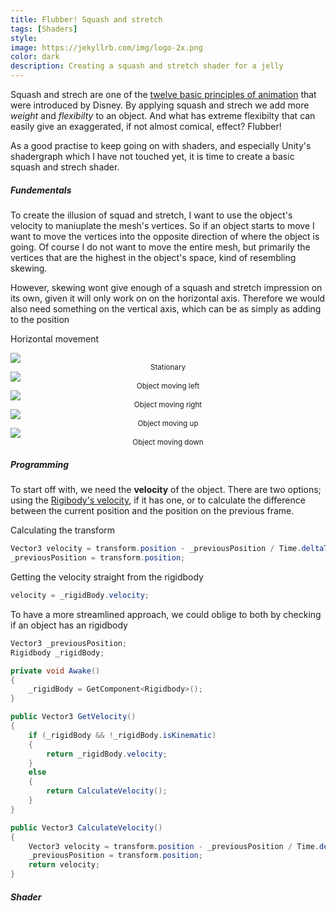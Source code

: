 ```yaml
---
title: Flubber! Squash and stretch
tags: [Shaders]
style: 
image: https://jekyllrb.com/img/logo-2x.png
color: dark 
description: Creating a squash and stretch shader for a jelly
---
```


Squash and strech are one of the [twelve basic principles of animation](https://en.wikipedia.org/wiki/Twelve_basic_principles_of_animation) that were introduced by Disney. By applying squash and strech we add more *weight* and *flexibilty* to an object. And what has extreme flexibilty that can easily give an exaggerated, if not almost comical, effect? Flubber! 

As a good practise to keep going on with shaders, and especially Unity's shadergraph which I have not touched yet, it is time to create a basic squash and strech shader. 

##### Fundementals
To create the illusion of squad and stretch, I want to use the object's velocity to maniuplate the mesh's vertices. So if an object starts to move I want to move the vertices into the opposite direction of where the object is going. Of course I do not want to move the entire mesh, but primarily the vertices that are the highest in the object's space, kind of resembling skewing. 

However, skewing wont give enough of a squash and stretch impression on its own, given it will only work on on the horizontal axis. Therefore we would also need something on the vertical axis, which can be as simply as adding to the position 


Horizontal movement
<div class="container" style="padding: 0px">
  <div class="row" style="margin-bottom: 20px;">
    <div class="col-sm-6">
        <img src="https://i.imgur.com/fE1yxvo.png"/>
        <center><small>Stationary</small></center>
    </div>
    <div class="col-sm-6">
        <img src="https://i.imgur.com/sojrQu2.png"/>
        <center><small>Object moving left</small></center>
    </div>
    <div class="col-sm-6 ">
        <img src="https://i.imgur.com/moG9fjG.png"/>
         <center><small>Object moving right</small></center>
    </div>
    <div class="col-sm-6">
        <img src="https://i.imgur.com/5WVQaWN.png"/>
        <center><small>Object moving up</small></center>
    </div>
    <div class="col-sm-6">
        <img src="https://i.imgur.com/daNsa6V.png"/>
         <center><small>Object moving down</small></center>
    </div>
  </div>
</div>

##### Programming
To start off with, we need the **velocity** of the object. There are two options; using the [Rigibody's velocity](https://docs.unity3d.com/ScriptReference/Rigidbody-velocity.html), if it has one, or to calculate the difference between the current position and the position on the previous frame.

Calculating the transform
```csharp
Vector3 velocity = transform.position - _previousPosition / Time.deltaTime;
_previousPosition = transform.position;
```
Getting the velocity straight from the rigidbody
```csharp
velocity = _rigidBody.velocity;
``` 

To have a more streamlined approach, we could oblige to both by checking if an object has an rigidbody
```csharp
Vector3 _previousPosition;
Rigidbody _rigidBody;

private void Awake()
{
    _rigidBody = GetComponent<Rigidbody>();
}

public Vector3 GetVelocity()
{
    if (_rigidBody && !_rigidBody.isKinematic)
    {
        return _rigidBody.velocity;
    }
    else
    {
        return CalculateVelocity();
    }
}

public Vector3 CalculateVelocity()
{
    Vector3 velocity = transform.position - _previousPosition / Time.deltaTime;
    _previousPosition = transform.position;
    return velocity;
}
``` 

##### Shader